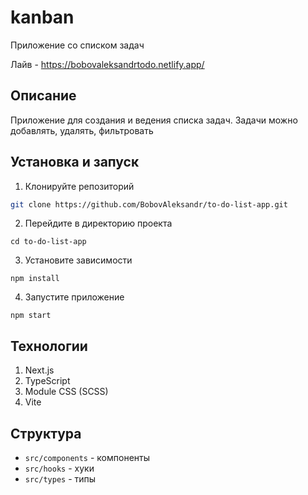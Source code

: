# kanban

Приложение со списком задач

Лайв - https://bobovaleksandrtodo.netlify.app/

## Описание
Приложение для создания и ведения списка задач. Задачи можно добавлять, удалять, фильтровать

## Установка и запуск
1. Клонируйте репозиторий 
```bash
git clone https://github.com/BobovAleksandr/to-do-list-app.git
```

2. Перейдите в директорию проекта
```
cd to-do-list-app
```
3. Установите зависимости
```
npm install
```
4. Запустите приложение
```
npm start
```

## Технологии
1. Next.js
2. TypeScript
3. Module CSS (SCSS)
4. Vite

## Структура
- ``` src/components ``` - компоненты
- ``` src/hooks ``` - хуки
- ``` src/types ``` - типы
